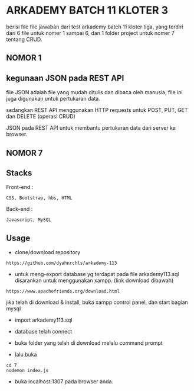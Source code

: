 # ARKADEMY BATCH 11 KLOTER 3

berisi file file jawaban dari test arkademy batch 11 kloter tiga, yang terdiri dari 6 file untuk nomer 1 sampai 6, dan 1 folder project untuk nomer 7 tentang CRUD.

## NOMOR 1
## kegunaan JSON pada REST API
file JSON adalah file yang mudah ditulis dan dibaca oleh manusia, file ini juga digunakan untuk pertukaran data.

sedangkan REST API menggunakan HTTP requests untuk POST, PUT, GET dan DELETE (operasi CRUD)

JSON pada REST API untuk membantu pertukaran data dari server ke browser.

## NOMOR 7
## Stacks

Front-end : 
```
CSS, Bootstrap, hbs, HTML
```
Back-end : 
```
Javascript, MySQL
```

## Usage

- clone/download repository
```
https://github.com/dyahnrchls/arkademy-113
```
- untuk meng-export database yg terdapat pada file arkademy113.sql disarankan untuk menggunakan xampp. (link download dibawah)
```
https://www.apachefriends.org/download.html
```
jika telah di download & install, buka xampp control panel, dan start bagian mysql

- import arkademy113.sql

- database telah connect

- buka folder yang telah di download melalu command prompt

- lalu buka

```
cd 7
nodemon index.js
```
- buka localhost:1307 pada browser anda.